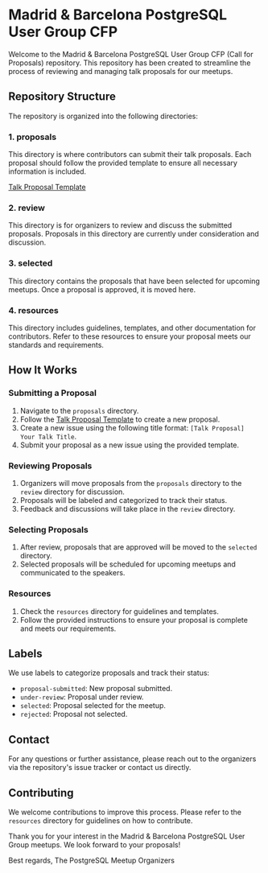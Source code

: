 # Madrid & Barcelona PostgreSQL User Group CFP

Welcome to the Madrid & Barcelona PostgreSQL User Group CFP (Call for Proposals) repository. This repository has been created to streamline the process of reviewing and managing talk proposals for our meetups.

## Repository Structure

The repository is organized into the following directories:

### 1. proposals
This directory is where contributors can submit their talk proposals. Each proposal should follow the provided template to ensure all necessary information is included. 

[Talk Proposal Template](https://github.com/Cucciman/postgresql-meetup-cfp/blob/main/proposals/PROPOSAL_TEMPLATE.md)

### 2. review
This directory is for organizers to review and discuss the submitted proposals. Proposals in this directory are currently under consideration and discussion.

### 3. selected
This directory contains the proposals that have been selected for upcoming meetups. Once a proposal is approved, it is moved here.

### 4. resources
This directory includes guidelines, templates, and other documentation for contributors. Refer to these resources to ensure your proposal meets our standards and requirements.

## How It Works

### Submitting a Proposal
1. Navigate to the `proposals` directory.
2. Follow the [Talk Proposal Template](https://github.com/Cucciman/postgresql-meetup-cfp/blob/main/proposals/PROPOSAL_TEMPLATE.md) to create a new proposal.
3. Create a new issue using the following title format: `[Talk Proposal] Your Talk Title`.
4. Submit your proposal as a new issue using the provided template.

### Reviewing Proposals
1. Organizers will move proposals from the `proposals` directory to the `review` directory for discussion.
2. Proposals will be labeled and categorized to track their status.
3. Feedback and discussions will take place in the `review` directory.

### Selecting Proposals
1. After review, proposals that are approved will be moved to the `selected` directory.
2. Selected proposals will be scheduled for upcoming meetups and communicated to the speakers.

### Resources
1. Check the `resources` directory for guidelines and templates.
2. Follow the provided instructions to ensure your proposal is complete and meets our requirements.

## Labels

We use labels to categorize proposals and track their status:
- `proposal-submitted`: New proposal submitted.
- `under-review`: Proposal under review.
- `selected`: Proposal selected for the meetup.
- `rejected`: Proposal not selected.

## Contact

For any questions or further assistance, please reach out to the organizers via the repository's issue tracker or contact us directly.

## Contributing

We welcome contributions to improve this process. Please refer to the `resources` directory for guidelines on how to contribute.

Thank you for your interest in the Madrid & Barcelona PostgreSQL User Group meetups. We look forward to your proposals!

Best regards,
The PostgreSQL Meetup Organizers



